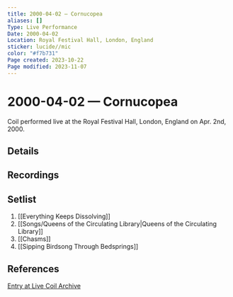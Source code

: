```yaml
---
title: 2000-04-02 — Cornucopea
aliases: []
Type: Live Performance
Date: 2000-04-02
Location: Royal Festival Hall, London, England
sticker: lucide//mic
color: "#f7b731"
Page created: 2023-10-22
Page modified: 2023-11-07
---
```


# 2000-04-02 — Cornucopea

Coil performed live at the Royal Festival Hall, London, England on Apr. 2nd, 2000.

## Details


## Recordings


## Setlist
1. [[Everything Keeps Dissolving]]
2. [[Songs/Queens of the Circulating Library|Queens of the Circulating Library]]
3. [[Chasms]]
4. [[Sipping Birdsong Through Bedsprings]]

## References

[Entry at Live Coil Archive](https://live-coil-archive.com/2000-2/2000-cornucopea/)
